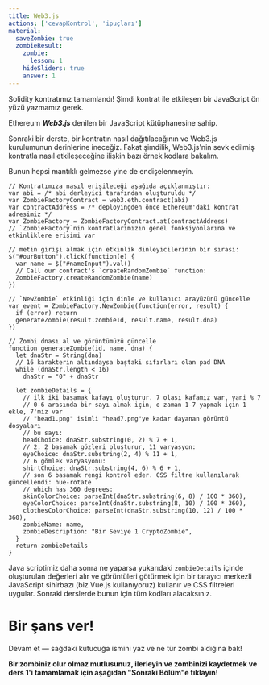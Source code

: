 ```yaml
---
title: Web3.js
actions: ['cevapKontrol', 'ipuçları']
material:
  saveZombie: true
  zombieResult:
    zombie:
      lesson: 1
    hideSliders: true
    answer: 1
---
```


Solidity kontratımız tamamlandı! Şimdi kontrat ile etkileşen bir JavaScript ön yüzü yazmamız gerek.

Ethereum ***Web3.js*** denilen bir JavaScript kütüphanesine sahip.

Sonraki bir derste, bir kontratın nasıl dağıtılacağının ve Web3.js kurulumunun derinlerine ineceğiz. Fakat şimdilik, Web3.js'nin sevk edilmiş kontratla nasıl etkileşeceğine ilişkin bazı örnek kodlara bakalım.

Bunun hepsi mantıklı gelmezse yine de endişelenmeyin.

```
// Kontratımıza nasıl erişileceği aşağıda açıklanmıştır:
var abi = /* abi derleyici tarafından oluşturuldu */
var ZombieFactoryContract = web3.eth.contract(abi)
var contractAddress = /* deployingden önce Ethereum'daki kontrat adresimiz */
var ZombieFactory = ZombieFactoryContract.at(contractAddress)
// `ZombieFactory`nin kontratlarımızın genel fonksiyonlarına ve etkinliklere erişimi var

// metin girişi almak için etkinlik dinleyicilerinin bir sırası:
$("#ourButton").click(function(e) {
  var name = $("#nameInput").val()
  // Call our contract's `createRandomZombie` function:
  ZombieFactory.createRandomZombie(name)
})

// `NewZombie` etkinliği için dinle ve kullanıcı arayüzünü güncelle
var event = ZombieFactory.NewZombie(function(error, result) {
  if (error) return
  generateZombie(result.zombieId, result.name, result.dna)
})

// Zombi dnası al ve görüntümüzü güncelle
function generateZombie(id, name, dna) {
  let dnaStr = String(dna)
  // 16 karakterin altındaysa baştaki sıfırları olan pad DNA
  while (dnaStr.length < 16)
    dnaStr = "0" + dnaStr

  let zombieDetails = {
    // ilk iki basamak kafayı oluşturur. 7 olası kafamız var, yani % 7
    // 0-6 arasında bir sayı almak için, o zaman 1-7 yapmak için 1 ekle, 7'miz var
    // "head1.png" isimli "head7.png"ye kadar dayanan görüntü dosyaları
    // bu sayı:
    headChoice: dnaStr.substring(0, 2) % 7 + 1,
    // 2. 2 basamak gözleri oluşturur, 11 varyasyon:
    eyeChoice: dnaStr.substring(2, 4) % 11 + 1,
    // 6 gömlek varyasyonu:
    shirtChoice: dnaStr.substring(4, 6) % 6 + 1,
    // son 6 basamak rengi kontrol eder. CSS filtre kullanılarak güncellendi: hue-rotate
    // which has 360 degrees:
    skinColorChoice: parseInt(dnaStr.substring(6, 8) / 100 * 360),
    eyeColorChoice: parseInt(dnaStr.substring(8, 10) / 100 * 360),
    clothesColorChoice: parseInt(dnaStr.substring(10, 12) / 100 * 360),
    zombieName: name,
    zombieDescription: "Bir Seviye 1 CryptoZombie",
  }
  return zombieDetails
}
```

Java scriptimiz daha sonra ne yaparsa yukarıdaki `zombieDetails` içinde oluşturulan değerleri alır ve görüntüleri götürmek için bir tarayıcı merkezli JavaScript sihirbazı (biz Vue.js kullanıyoruz) kullanır ve CSS filtreleri uygular. Sonraki derslerde bunun için tüm kodları alacaksınız.

# Bir şans ver!

Devam et — sağdaki kutucuğa ismini yaz ve ne tür zombi aldığına bak!

**Bir zombiniz olur olmaz mutlusunuz, ilerleyin ve zombinizi kaydetmek ve ders 1'i tamamlamak için aşağıdan "Sonraki Bölüm"e tıklayın!**
